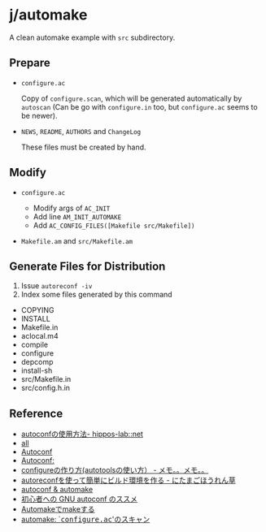 j/automake
==========

A clean automake example with `src` subdirectory.


Prepare
-------

* `configure.ac`

  Copy of `configure.scan`, which will be generated automatically by `autoscan`
  (Can be go with `configure.in` too, but `configure.ac` seems to be newer).

* `NEWS`, `README`, `AUTHORS` and `ChangeLog`

  These files must be created by hand.


Modify
------

* `configure.ac`

  * Modify args of `AC_INIT`
  * Add line `AM_INIT_AUTOMAKE`
  * Add `AC_CONFIG_FILES([Makefile src/Makefile])`

* `Makefile.am` and `src/Makefile.am`


Generate Files for Distribution
-------------------------------

1. Issue `autoreconf -iv`
2. Index some files generated by this command
  * COPYING
  * INSTALL
  * Makefile.in
  * aclocal.m4
  * compile
  * configure
  * depcomp
  * install-sh
  * src/Makefile.in
  * src/config.h.in



Reference
----------

* [autoconfの使用方法- hippos-lab::net](http://homepage2.nifty.com/hippos/autoconf/index.html)
* [all](http://www.spa.is.uec.ac.jp/~kinuko/slidemaker/autotools/)
* [Autoconf](http://www.gnu.org/savannah-checkouts/gnu/autoconf/manual/autoconf-2.69/html_node/index.html)
* [Autoconf:](http://www.spa.is.uec.ac.jp/~kinuko/slidemaker/autotools/autoconf.html)
* [configureの作り方(autotoolsの使い方） - メモ。。メモ。。](http://nopipi.hatenablog.com/entry/2013/01/14/025509)
* [autoreconfを使って簡単にビルド環境を作る - にたまごほうれん草](http://d.hatena.ne.jp/emergent/20081106/1225896312)
* [autoconf & automake](http://www.jaist.ac.jp/~kiyoshiy/memo/autoconf.html)
* [初心者への GNU autoconf のススメ](http://sharl.haun.org/autoconf.html)
* [Automakeでmakeする](http://www.02.246.ne.jp/~torutk/cxx/automake/automake.html)
* [automake: `<TT>configure.ac</TT>'のスキャン](http://www.bookshelf.jp/texi/automake-ja/automake-ja_5.html)
